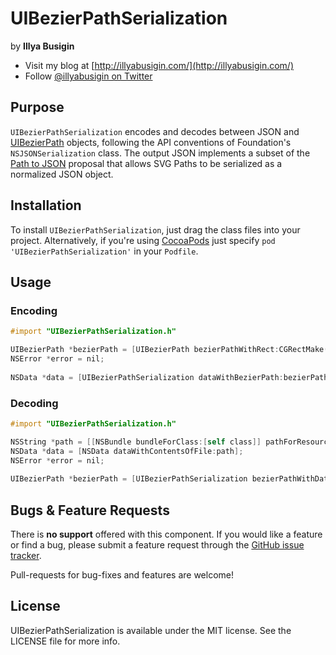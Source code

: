 UIBezierPathSerialization
=========================

by **Illya Busigin**

- Visit my blog at [http://illyabusigin.com/](http://illyabusigin.com/)
- Follow [@illyabusigin on Twitter](http://twitter.com/illyabusigin)

## Purpose

`UIBezierPathSerialization` encodes and decodes between JSON and [UIBezierPath](https://developer.apple.com/library/ios/documentation/uikit/reference/UIBezierPath_class/Reference/Reference.html) objects, following the API conventions of Foundation's `NSJSONSerialization` class. The output JSON implements a subset of the [Path to JSON](http://www.w3.org/Graphics/SVG/WG/wiki/Path_toJSON) proposal that allows SVG Paths to be serialized as a normalized JSON object.

## Installation

To install `UIBezierPathSerialization`, just drag the class files into your project. Alternatively, if you're using [CocoaPods](http://cocoapods.org) just specify `pod 'UIBezierPathSerialization'` in your `Podfile`.

## Usage

### Encoding

```objective-c
#import "UIBezierPathSerialization.h"

UIBezierPath *bezierPath = [UIBezierPath bezierPathWithRect:CGRectMake(0, 0, 100, 100)];
NSError *error = nil;
    
NSData *data = [UIBezierPathSerialization dataWithBezierPath:bezierPath options:0 error:&error];
```

### Decoding

```objective-c
#import "UIBezierPathSerialization.h"

NSString *path = [[NSBundle bundleForClass:[self class]] pathForResource:@"simple_path" ofType:@"json"];
NSData *data = [NSData dataWithContentsOfFile:path];
NSError *error = nil;
    
UIBezierPath *bezierPath = [UIBezierPathSerialization bezierPathWithData:data options:0 error:&error];
```

## Bugs & Feature Requests

There is **no support** offered with this component. If you would like a feature or find a bug, please submit a feature request through the [GitHub issue tracker](http://github.com/illyabusigin/UIBezierPathSerialization/issues).

Pull-requests for bug-fixes and features are welcome!

## License

UIBezierPathSerialization is available under the MIT license. See the LICENSE file for more info.
